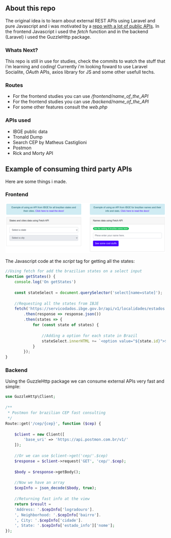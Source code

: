 ## About this repo

The original idea is to learn about external REST APIs using Laravel and pure Javascript and i was motivated by a [repo with a lot of public APIs](https://github.com/public-apis/public-apis#index). In the frontend Javascript i used the *fetch* function and in the backend (Laravel) i used the GuzzleHttp package.

### Whats Next?

This repo is still in use for studies, check the commits to watch the stuff that i'm learning and coding! Currently i'm looking foward to use Laravel Socialite, *OAuth* APIs, axios library for JS and some other usefull techs.

### Routes

- For the frontend studies you can use */frontend/name_of_the_API*
- For the frontend studies you can use */backend/name_of_the_API*
- For some other features consult the *web.php*

### APIs used

- IBGE public data
- Tronald Dump
- Search CEP by Matheus Castiglioni
- Postmon
- Rick and Morty API

## Example of consuming third party APIs

Here are some things i made.

### Frontend 

![](/public/readme-src/frontend-ibge.png)

The Javascript code at the *script* tag for getting all the states:

````javascript
//Using fetch for add the brazilian states on a select input
function getStates() {
    console.log('On getStates')

    const stateSelect = document.querySelector('select[name=state]');

    //Requesting all the states from IBJE
    fetch('https://servicodados.ibge.gov.br/api/v1/localidades/estados')
        .then(response => response.json())
        .then(states => {
            for (const state of states) {

                //Adding a option for each state in Brazil
                stateSelect.innerHTML += `<option value="${state.id}">${state.nome}</option>`;
            }
        });
}
````

### Backend

Using the GuzzleHttp package we can consume external APIs very fast and simple:

````php
use GuzzleHttp\Client;

/**
 * Postmon for brazilian CEP fast consulting
 */
Route::get('/cep/{cep}', function ($cep) {

    $client = new Client([
        'base_uri' => 'https://api.postmon.com.br/v1/'
    ]);

    //Or we can use $client->get('cep/'.$cep)
    $response = $client->request('GET', 'cep/'.$cep);

    $body = $response->getBody();
    
    //Now we have an array
    $cepInfo = json_decode($body, true);

    //Returning fast info at the view
    return $result = 
    'Address: '.$cepInfo['logradouro'].
    ', Neighborhood: '.$cepInfo['bairro'].
    ', City: '.$cepInfo['cidade'].
    ', State: '.$cepInfo['estado_info']['nome'];
});
````